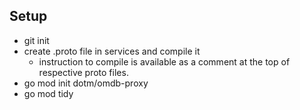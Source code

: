 ## Setup

- git init
- create .proto file in services and compile it
  - instruction to compile is available as a comment at the top of respective proto files.
- go mod init dotm/omdb-proxy
- go mod tidy
